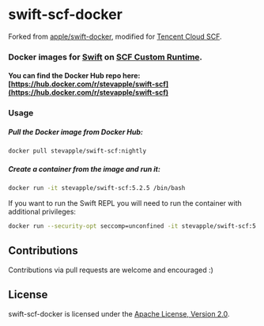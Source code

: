# swift-scf-docker

Forked from [apple/swift-docker](https://github.com/apple/swift-docker), modified for [Tencent Cloud SCF](https://cloud.tencent.com/product/scf).

### Docker images for [Swift](https://swift.org) on [SCF Custom Runtime](https://cloud.tencent.com/document/product/583/47274).

#### You can find the Docker Hub repo here: [https://hub.docker.com/r/stevapple/swift-scf](https://hub.docker.com/r/stevapple/swift-scf)

### Usage

##### Pull the Docker image from Docker Hub:

```bash
docker pull stevapple/swift-scf:nightly
```

##### Create a container from the image and run it:

```bash
docker run -it stevapple/swift-scf:5.2.5 /bin/bash
```

If you want to run the Swift REPL you will need to run the container with additional privileges:

```bash
docker run --security-opt seccomp=unconfined -it stevapple/swift-scf:5.2.5
```

## Contributions

Contributions via pull requests are welcome and encouraged :)

## License

swift-scf-docker is licensed under the [Apache License, Version 2.0](LICENSE).
